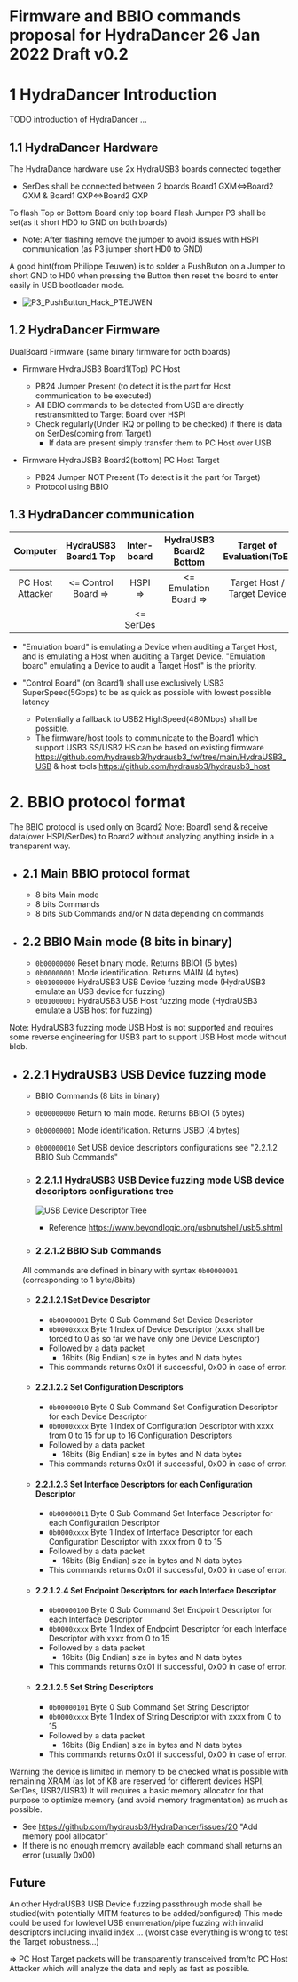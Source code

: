 # Firmware and BBIO commands proposal for HydraDancer 26 Jan 2022 Draft v0.2

# 1 HydraDancer Introduction
TODO introduction of HydraDancer ...

## 1.1 HydraDancer Hardware
The HydraDance hardware use 2x HydraUSB3 boards connected together
- SerDes shall be connected between 2 boards Board1 GXM<=>Board2 GXM & Board1 GXP<=>Board2 GXP

To flash Top or Bottom Board only top board Flash Jumper P3 shall be set(as it short HD0 to GND on both boards)
- Note: After flashing remove the jumper to avoid issues with HSPI communication (as P3 jumper short HD0 to GND)

A good hint(from Philippe Teuwen) is to solder a PushButon on a Jumper to short GND to HD0 when pressing the Button then reset the board to enter easily in USB bootloader mode.
- ![P3_PushButton_Hack_PTEUWEN](P3_PushButton_Hack_PTEUWEN.png)

## 1.2 HydraDancer Firmware

DualBoard Firmware (same binary firmware for both boards)
- Firmware HydraUSB3 Board1(Top) PC Host
  - PB24 Jumper Present (to detect it is the part for Host communication to be executed)
  - All BBIO commands to be detected from USB are directly restransmitted to Target Board over HSPI
  - Check regularly(Under IRQ or polling to be checked) if there is data on SerDes(coming from Target)
    - If data are present simply transfer them to PC Host over USB

- Firmware HydraUSB3 Board2(bottom) PC Host Target
  - PB24 Jumper NOT Present (To detect is it the part for Target)
  - Protocol using BBIO

## 1.3 HydraDancer communication

|    Computer     | HydraUSB3 Board1 Top  | Inter-board | HydraUSB3 Board2 Bottom  | Target of Evaluation(ToE)    |
|:---------------:|:---------------------:|:-----------:|:------------------------:|:----------------------------:|
| PC Host Attacker| <= Control Board =>   |  HSPI =>    |<= Emulation Board  =>    | Target Host / Target Device  |
|                 |                       |  <= SerDes  |                          |                              |

- "Emulation board" is emulating a Device when auditing a Target Host, and is emulating a Host when auditing a Target Device.
"Emulation board" emulating a Device to audit a Target Host" is the priority.

- "Control Board" (on Board1) shall use exclusively USB3 SuperSpeed(5Gbps) to be as quick as possible with lowest possible latency
  - Potentially a fallback to USB2 HighSpeed(480Mbps) shall be possible.
  - The firmware/host tools to communicate to the Board1 which support USB3 SS/USB2 HS can be based on existing firmware https://github.com/hydrausb3/hydrausb3_fw/tree/main/HydraUSB3_USB & host tools https://github.com/hydrausb3/hydrausb3_host


# 2. BBIO protocol format

The BBIO protocol is used only on Board2
Note: Board1 send & receive data(over HSPI/SerDes) to Board2 without analyzing anything inside in a transparent way.

- ## 2.1 Main BBIO protocol format
  - 8 bits Main mode
  - 8 bits Commands
  - 8 bits Sub Commands and/or N data depending on commands

- ## 2.2 BBIO Main mode (8 bits in binary)
  - `0b00000000` Reset binary mode. Returns BBIO1 (5 bytes)
  - `0b00000001` Mode identification. Returns MAIN (4 bytes)
  - `0b01000000` HydraUSB3 USB Device fuzzing mode (HydraUSB3 emulate an USB device for fuzzing)
  - `0b01000001` HydraUSB3 USB Host fuzzing mode (HydraUSB3 emulate a USB host for fuzzing)

Note: HydraUSB3 fuzzing mode USB Host is not supported and requires some reverse engineering for USB3 part to support USB Host mode without blob.

  - ## 2.2.1 HydraUSB3 USB Device fuzzing mode
    - BBIO Commands (8 bits in binary)
    - `0b00000000` Return to main mode. Returns BBIO1 (5 bytes)
    - `0b00000001` Mode identification. Returns USBD (4 bytes)
    - `0b00000010` Set USB device descriptors configurations see "2.2.1.2 BBIO Sub Commands"

    - ### 2.2.1.1 HydraUSB3 USB Device fuzzing mode USB device descriptors configurations tree

      ![USB Device Descriptor Tree](USB_DeviceDescriptor_Tree.png)
      - Reference https://www.beyondlogic.org/usbnutshell/usb5.shtml

    - ### 2.2.1.2 BBIO Sub Commands
     All commands are defined in binary with syntax `0b00000001` (corresponding to 1 byte/8bits)

      - #### 2.2.1.2.1 Set Device Descriptor
        - `0b00000001` Byte 0 Sub Command Set Device Descriptor
        - `0b0000xxxx` Byte 1 Index of Device Descriptor (xxxx shall be forced to 0 as so far we have only one Device Descriptor)
        - Followed by a data packet 
          - 16bits (Big Endian) size in bytes and N data bytes
        - This commands returns 0x01 if successful, 0x00 in case of error.

      - #### 2.2.1.2.2 Set Configuration Descriptors
        - `0b00000010` Byte 0 Sub Command Set Configuration Descriptor for each Device Descriptor
        - `0b0000xxxx` Byte 1 Index of Configuration Descriptor with xxxx from 0 to 15 for up to 16 Configuration Descriptors
        - Followed by a data packet 
          - 16bits (Big Endian) size in bytes and N data bytes
        - This commands returns 0x01 if successful, 0x00 in case of error.

      - #### 2.2.1.2.3 Set Interface Descriptors for each Configuration Descriptor
        - `0b00000011` Byte 0 Sub Command Set Interface Descriptor for each Configuration Descriptor
        - `0b0000xxxx` Byte 1 Index of Interface Descriptor for each Configuration Descriptor with xxxx from 0 to 15
        - Followed by a data packet 
          - 16bits (Big Endian) size in bytes and N data bytes
        - This commands returns 0x01 if successful, 0x00 in case of error.

      - #### 2.2.1.2.4 Set Endpoint Descriptors for each Interface Descriptor
        - `0b00000100` Byte 0 Sub Command Set Endpoint Descriptor for each Interface Descriptor
        - `0b0000xxxx` Byte 1 Index of Endpoint Descriptor for each Interface Descriptor with xxxx from 0 to 15
        - Followed by a data packet 
          - 16bits (Big Endian) size in bytes and N data bytes
        - This commands returns 0x01 if successful, 0x00 in case of error.

      - #### 2.2.1.2.5 Set String Descriptors
        - `0b00000101` Byte 0 Sub Command Set String Descriptor
        - `0b0000xxxx` Byte 1 Index of String Descriptor with xxxx from 0 to 15
        - Followed by a data packet 
          - 16bits (Big Endian) size in bytes and N data bytes
        - This commands returns 0x01 if successful, 0x00 in case of error.

Warning the device is limited in memory to be checked what is possible with remaining XRAM (as lot of KB are reserved for different devices HSPI, SerDes, USB2/USB3)
It will requires a basic memory allocator for that purpose to optimize memory (and avoid memory fragmentation) as much as possible.
- See https://github.com/hydrausb3/HydraDancer/issues/20 "Add memory pool allocator"
- If there is no enough memory available each command shall returns an error (usually 0x00)

## Future
An other HydraUSB3 USB Device fuzzing passthrough mode shall be studied(with potentially MITM features to be added/configured)
This mode could be used for lowlevel USB enumeration/pipe fuzzing with invalid descriptors including invalid index ... (worst case everything is wrong to test the Target robustness...)

=> PC Host Target packets will be transparently transceived from/to PC Host Attacker which will analyze the data and reply as fast as possible.
